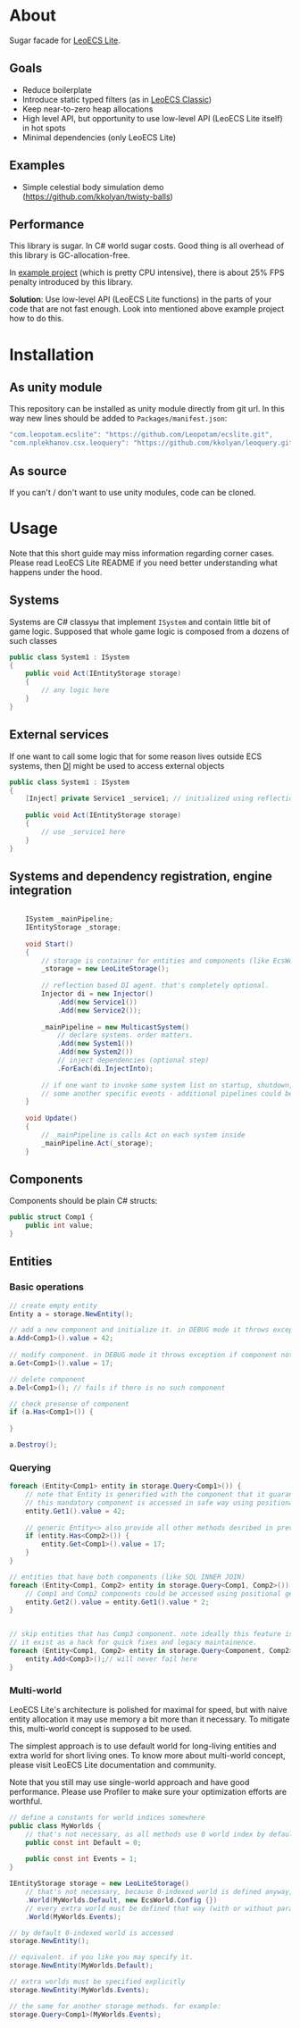 # About

Sugar facade for [LeoECS Lite](https://github.com/Leopotam/ecslite).

## Goals
* Reduce boilerplate
* Introduce static typed filters (as in [LeoECS Classic](https://github.com/Leopotam/ecs))
* Keep near-to-zero heap allocations
* High level API, but opportunity to use low-level API (LeoECS Lite itself) in hot spots
* Minimal dependencies (only LeoECS Lite) 

## Examples

* Simple celestial body simulation demo (https://github.com/kkolyan/twisty-balls)

## Performance

This library is sugar. In C# world sugar costs. Good thing is all overhead of this library is GC-allocation-free.

In [example project](https://github.com/kkolyan/twisty-balls) (which is pretty CPU intensive), there is about 25% FPS penalty introduced by this library. 

**Solution**: Use low-level API (LeoECS Lite functions) in the parts of your code that are not fast enough. Look into mentioned above example project how to do this.

# Installation

## As unity module
This repository can be installed as unity module directly from git url. In this way new lines should be added to `Packages/manifest.json`:
```c#
"com.leopotam.ecslite": "https://github.com/Leopotam/ecslite.git",
"com.nplekhanov.csx.leoquery": "https://github.com/kkolyan/leoquery.git",
```

## As source
If you can't / don't want to use unity modules, code can be cloned.

# Usage

Note that this short guide may miss information regarding corner cases. Please read LeoECS Lite README if you need better understanding what happens under the hood.


## Systems
Systems are C# classуы that implement `ISystem` and contain little bit of game logic. Supposed that whole game logic is composed from a dozens of such classes
```c#
public class System1 : ISystem
{
    public void Act(IEntityStorage storage)
    {
        // any logic here
    }
}
```

## External services
If one want to call some logic that for some reason lives outside ECS systems, then [DI](https://en.wikipedia.org/wiki/Dependency_injection) might be used to access external objects
```c#
public class System1 : ISystem
{
    [Inject] private Service1 _service1; // initialized using reflection on startup
    
    public void Act(IEntityStorage storage)
    {
        // use _service1 here
    }
}
```

## Systems and dependency registration, engine integration
```c#
    
    ISystem _mainPipeline;
    IEntityStorage _storage;
    
    void Start()
    {
        // storage is container for entities and components (like EcsWorld in LeoECS Classic)
        _storage = new LeoLiteStorage();
        
        // reflection based DI agent. that's completely optional.
        Injector di = new Injector()
            .Add(new Service1())
            .Add(new Service2());
        
        _mainPipeline = new MulticastSystem()
            // declare systems. order matters.
            .Add(new System1())
            .Add(new System2())
            // inject dependencies (optional step)
            .ForEach(di.InjectInto);
            
        // if one want to invoke some system list on startup, shutdown, FixedUpdate or 
        // some another specific events - additional pipelines could be configured the same way as above.
    }
    
    void Update()
    {
        // _mainPipeline is calls Act on each system inside
        _mainPipeline.Act(_storage);
    }
```

## Components

Components should be plain C# structs:
```c#
public struct Comp1 {
    public int value;
}
```

## Entities

### Basic operations
```c#
// create empty entity
Entity a = storage.NewEntity();

// add a new component and initialize it. in DEBUG mode it throws exception if component already exists
a.Add<Comp1>().value = 42;
    
// modify component. in DEBUG mode it throws exception if component not found.
a.Get<Comp1>().value = 17;

// delete component
a.Del<Comp1>(); // fails if there is no such component

// check presense of component
if (a.Has<Comp1>()) {
    
}

a.Destroy();
```

### Querying
```c#
foreach (Entity<Comp1> entity in storage.Query<Comp1>()) {
    // note that Entity is generified with the component that it guaranteed to have. 
    // this mandatory component is accessed in safe way using positional getter:
    entity.Get1().value = 42;
    
    // generic Entity<> also provide all other methods desribed in previous section:    
    if (entity.Has<Comp2>()) {
        entity.Get<Comp1>().value = 17;
    }
}

// entities that have both components (like SQL INNER JOIN)
foreach (Entity<Comp1, Comp2> entity in storage.Query<Comp1, Comp2>()) {
    // Comp1 and Comp2 components could be accessed using positional getters:
    entity.Get2().value = entity.Get1().value * 2;
}


// skip entities that has Comp3 component. note ideally this feature is discouraged.
// it exist as a hack for quick fixes and legacy maintainence.
foreach (Entity<Comp1, Comp2> entity in storage.Query<Component, Comp2>().Excluding<Comp3>()) {
    entity.Add<Comp3>();// will never fail here
}
```

### Multi-world

LeoECS Lite's architecture is polished for maximal for speed, but with naive entity allocation it may use memory a bit more than it necessary. 
To mitigate this, multi-world concept is supposed to be used.

The simplest approach is to use default world for long-living entities and extra world for short living ones. 
To know more about multi-world concept, please visit LeoECS Lite documentation and community.

Note that you still may use single-world approach and have good performance. Please use Profiler to make sure your optimization efforts are worthful.

```c#
// define a constants for world indices somewhere
public class MyWorlds {
    // that's not necessary, as all methods use 0 world index by default, but you can do so if you like.
    public const int Default = 0;
    
    public const int Events = 1;
}

IEntityStorage storage = new LeoLiteStorage()
    // that's not necessary, because 0-indexed world is defined anyway, but you can specify custom LeoECS Lite parameters that way.
    .World(MyWorlds.Default, new EcsWorld.Config {})
    // every extra world must be defined that way (with or without parameters)
    .World(MyWorlds.Events);

// by default 0-indexed world is accessed
storage.NewEntity();

// equivalent. if you like you may specify it.
storage.NewEntity(MyWorlds.Default);

// extra worlds must be specified explicitly
storage.NewEntity(MyWorlds.Events);

// the same for another storage methods. for example:
storage.Query<Comp1>(MyWorlds.Events);
```
